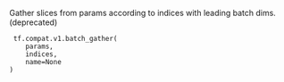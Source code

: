 
Gather slices from params according to indices with leading batch dims. (deprecated)

```
 tf.compat.v1.batch_gather(
    params,
    indices,
    name=None
)
```

